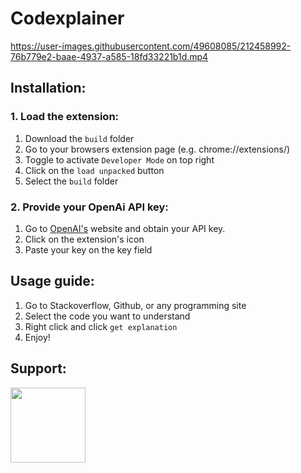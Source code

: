 # Codexplainer

https://user-images.githubusercontent.com/49608085/212458992-76b779e2-baae-4937-a585-18fd33221b1d.mp4

## Installation:

### 1. Load the extension:
1. Download the `build` folder
2. Go to your browsers extension page (e.g. chrome://extensions/)
3. Toggle to activate `Developer Mode` on top right
4. Click on the `load unpacked` button
5. Select the `build` folder

### 2. Provide your OpenAi API key:
1. Go to [OpenAI's](https://openai.com/api/) website and obtain your API key.
2. Click on the extension's icon
3. Paste your key on the key field

## Usage guide:

1. Go to Stackoverflow, Github, or any programming site
2. Select the code you want to understand
3. Right click and click `get explanation`
4. Enjoy!

## Support:

<a href="https://www.buymeacoffee.com/nithur">
<img src="https://camo.githubusercontent.com/862680c88edc05aa2082149628393a6aa90e1d848c78cbd1db283daca709cee5/68747470733a2f2f666972656261736573746f726167652e676f6f676c65617069732e636f6d2f76302f622f74656d706e6f74652d696f2e61707073706f742e636f6d2f6f2f617373657473253246626d632d627574746f6e2e706e673f616c743d6d6564696126746f6b656e3d32383461623139352d353462642d346434662d623161622d323765393638633537396661" width="120px" />
</a>
